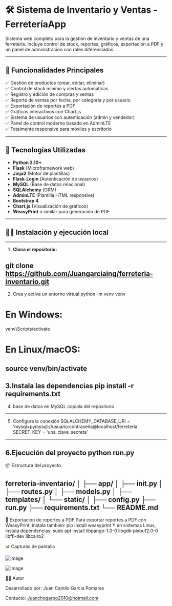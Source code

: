 # 🛠️ Sistema de Inventario y Ventas - FerreteríaApp

Sistema web completo para la gestión de inventario y ventas de una ferretería. Incluye control de stock, reportes, gráficos, exportación a PDF y un panel de administración con roles diferenciados.

----

## 🚀 Funcionalidades Principales

✅ Gestión de productos (crear, editar, eliminar)  
✅ Control de stock mínimo y alertas automáticas  
✅ Registro y edición de compras y ventas  
✅ Reporte de ventas por fecha, por categoría y por usuario  
✅ Exportación de reportes a PDF  
✅ Gráficos interactivos con Chart.js  
✅ Sistema de usuarios con autenticación (admin y vendedor)  
✅ Panel de control moderno basado en AdminLTE  
✅ Totalmente responsive para móviles y escritorio  

---

## 🧰 Tecnologías Utilizadas

- **Python 3.10+**
- **Flask** (Microframework web)
- **Jinja2** (Motor de plantillas)
- **Flask-Login** (Autenticación de usuarios)
- **MySQL** (Base de datos relacional)
- **SQLAlchemy** (ORM)
- **AdminLTE** (Plantilla HTML responsive)
- **Bootstrap 4**
- **Chart.js** (Visualización de gráficos)
- **WeasyPrint** o similar para generación de PDF

  
---

## 🧑‍💻 Instalación y ejecución local
---
1. **Clona el repositorio:**

git clone https://github.com/Juangarciaing/ferreteria-inventario.git
-----
2. Crea y activa un entorno virtual
python -m venv venv
# En Windows:
venv\Scripts\activate
# En Linux/macOS:
source venv/bin/activate
----

3.Instala las dependencias
pip install -r requirements.txt
---

4. base de datos en MySQL
 copiala del repositorio
---
5. Configura la conexión
   SQLALCHEMY_DATABASE_URI = 'mysql+pymysql://usuario:contraseña@localhost/ferreteria'
   SECRET_KEY = 'una_clave_secreta'
---
6.Ejecución del proyecto
python run.py
---
📦 Estructura del proyecto

ferreteria-inventario/
│
├── app/
│   ├── __init__.py
│   ├── routes.py
│   ├── models.py
│   ├── templates/
│   └── static/
│
├── config.py
├── run.py
├── requirements.txt
└── README.md
---
📄 Exportación de reportes a PDF
Para exportar reportes a PDF con WeasyPrint, instala también:
pip install weasyprint
Y en sistemas Linux, instala dependencias:
sudo apt install libpango-1.0-0 libgdk-pixbuf2.0-0 libffi-dev libcairo2


📊 Capturas de pantalla

![image](https://github.com/user-attachments/assets/31fe07bc-7ed0-41a3-b1fd-b27a3bfb7dea)

![image](https://github.com/user-attachments/assets/259958b5-083c-4395-9f61-a9f7ad7250f0)

🧑‍💻 Autor

Desarrollado por: Juan Camilo Garcia Pomares

Contacto: Juanchogarpo2010@hotmail.com
